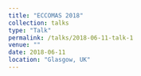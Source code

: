```yaml
---
title: "ECCOMAS 2018"
collection: talks
type: "Talk"
permalink: /talks/2018-06-11-talk-1
venue: ""
date: 2018-06-11
location: "Glasgow, UK"
---
```


